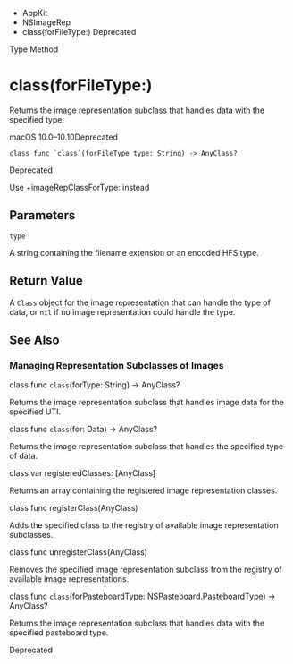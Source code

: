 

- AppKit
- NSImageRep
-  class(forFileType:) Deprecated

Type Method

# class(forFileType:)

Returns the image representation subclass that handles data with the specified type.

macOS 10.0–10.10Deprecated

``` source
class func `class`(forFileType type: String) -> AnyClass?
```

Deprecated

Use +imageRepClassForType: instead

## Parameters 

`type`  

A string containing the filename extension or an encoded HFS type.

## Return Value

A `Class` object for the image representation that can handle the type of data, or `nil` if no image representation could handle the type.

## See Also

### Managing Representation Subclasses of Images

class func `class`(forType: String) -> AnyClass?

Returns the image representation subclass that handles image data for the specified UTI.

class func `class`(for: Data) -> AnyClass?

Returns the image representation subclass that handles the specified type of data.

class var registeredClasses: [AnyClass]

Returns an array containing the registered image representation classes.

class func registerClass(AnyClass)

Adds the specified class to the registry of available image representation subclasses.

class func unregisterClass(AnyClass)

Removes the specified image representation subclass from the registry of available image representations.

class func `class`(forPasteboardType: NSPasteboard.PasteboardType) -> AnyClass?

Returns the image representation subclass that handles data with the specified pasteboard type.

Deprecated


